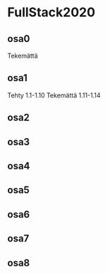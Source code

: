 # FullStack2020

<h2>osa0</h2>
    Tekemättä

<h2>osa1</h2>
    Tehty 
        1.1-1.10
    Tekemättä
        1.11-1.14
<h2>osa2</h2>
<h2>osa3</h2>
<h2>osa4</h2>
<h2>osa5</h2>
<h2>osa6</h2>
<h2>osa7</h2>
<h2>osa8</h2>